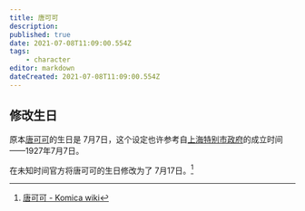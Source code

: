 ```yaml
---
title: 唐可可
description: 
published: true
date: 2021-07-08T11:09:00.554Z
tags:
    - character
editor: markdown
dateCreated: 2021-07-08T11:09:00.554Z
---
```


## 修改生日

原本[唐可可](https://wiki.komica.org/唐可可)的生日是 7月7日，这个设定也许参考自[上海特别市政府](https://zh.wikipedia.org/zh-hans/上海特别市政府)的成立时间——1927年7月7日。

在未知时间官方将唐可可的生日修改为了 7月17日。[^tcc]

[^tcc]: [唐可可 - Komica wiki](https://web.archive.org/web/20210302005341/https://wiki.komica.org/%E5%94%90%E5%8F%AF%E5%8F%AF)
